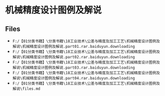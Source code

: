 # 机械精度设计图例及解说

## Files

- `F:/【01分类书籍】\分类书籍\18工业技术\公差与精度及加工工艺\机械精度设计图例及解说\机械精度设计图例及解说.part01.rar.baiduyun.downloading`
- `F:/【01分类书籍】\分类书籍\18工业技术\公差与精度及加工工艺\机械精度设计图例及解说\机械精度设计图例及解说.part02.rar.baiduyun.downloading`
- `F:/【01分类书籍】\分类书籍\18工业技术\公差与精度及加工工艺\机械精度设计图例及解说\机械精度设计图例及解说.part03.rar.baiduyun.downloading`
- `F:/【01分类书籍】\分类书籍\18工业技术\公差与精度及加工工艺\机械精度设计图例及解说\机械精度设计图例及解说.part04.rar.baiduyun.downloading`
- `F:/【01分类书籍】\分类书籍\18工业技术\公差与精度及加工工艺\机械精度设计图例及解说\files.md`
